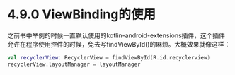 # 4.9.0 ViewBinding的使用

之前书中举例的时候一直默认使用的kotlin-android-extensions插件，这个插件允许在程序使用控件的时候，免去写findViewById()的麻烦。大概效果就像这样：

```kotlin
val recyclerView: RecyclerView = findViewById(R.id.recyclerview)
recyclerView.layoutManager = layoutManager
```
